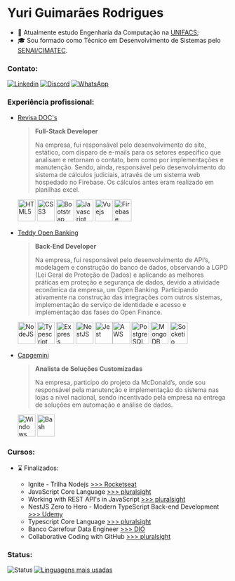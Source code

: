 # Yuri Guimarães Rodrigues 

- :school: Atualmente estudo Engenharia da Computação na [UNIFACS](https://www.unifacs.br/graduacao-bacharelado/engenharia-da-computacao/);
- :mortar_board: Sou formado como Técnico em Desenvolvimento de Sistemas pelo [SENAI/CIMATEC](https://www.tecnicosenai.com.br/cursos/desenvolvimento-sistemas/).

### Contato:

[![Linkedin](https://img.shields.io/badge/LinkedIn-0077B5?style=for-the-badge&logo=linkedin&logoColor=white)](https://linkedin.com/in/guimaraes-rodrigues/)
[![Discord](https://img.shields.io/badge/Discord-7289DA?style=for-the-badge&logo=discord&logoColor=white)](https://discord.gg/yrcunha#8943)
[![WhatsApp](https://img.shields.io/badge/WhatsApp-25D366?style=for-the-badge&logo=whatsapp&logoColor=white)](https://wa.me/message/GNIYLDPBKNBXA1)

### Experiência profissional:

- [Revisa DOC's](https://revisadocs.com.br/)

  > **Full-Stack Developer**
  >
  > Na empresa, fui responsável pelo desenvolvimento do site, estático, com disparo de e-mails para os setores específico que analisam e retornam o contato, bem como por implementações e manutenção. Sendo, ainda, responsável pelo desenvolvimento do sistema de cálculos judiciais, através de um sistema web hospedado no Firebase. Os cálculos antes eram realizado em planilhas excel.

  [<img src="https://cdn.jsdelivr.net/gh/devicons/devicon/icons/html5/html5-original.svg" alt="HTML5" width="40" height="50" />](#)
  [<img src="https://cdn.jsdelivr.net/gh/devicons/devicon/icons/css3/css3-original.svg" alt="CSS3" width="40" height="50" />](#)
  [<img src="https://cdn.jsdelivr.net/gh/devicons/devicon/icons/bootstrap/bootstrap-original.svg" alt="Bootstrap" width="40" height="50" />](#)
  [<img src="https://cdn.jsdelivr.net/gh/devicons/devicon/icons/javascript/javascript-original.svg" alt="Javascript" width="40" height="50" />](#)
  [<img src="https://cdn.jsdelivr.net/gh/devicons/devicon/icons/vuejs/vuejs-original-wordmark.svg" alt="Vuejs" width="40" height="50" />](#)
  [<img src="https://cdn.jsdelivr.net/gh/devicons/devicon/icons/firebase/firebase-plain-wordmark.svg" alt="Firebase" width="40" height="50" />](#)

- [Teddy Open Banking](https://teddydigital.io/)

  > **Back-End Developer**
  >
  > Na empresa, fui responsável pelo desenvolvimento de API’s, modelagem e construção do banco de dados, observando a LGPD (Lei Geral de Proteção de Dados) e aplicando as melhores práticas em proteção e segurança de dados, devido a atividade econômica da empresa, um Open Banking. Participando ativamente na construção das integrações com outros sistemas, implementação de serviço de identidade e acesso e implementação das fases do Open Finance.

  [<img src="https://cdn.jsdelivr.net/gh/devicons/devicon/icons/nodejs/nodejs-plain-wordmark.svg" alt="NodeJS" width="40" height="50"/>](#)
  [<img src="https://cdn.jsdelivr.net/gh/devicons/devicon/icons/typescript/typescript-original.svg" alt="Typescript" width="40" height="50"/>](#)
  [<img src="https://cdn.jsdelivr.net/gh/devicons/devicon/icons/express/express-original.svg" alt="Express" width="40" height="50"/>](#)
  [<img src="https://cdn.jsdelivr.net/gh/devicons/devicon/icons/nestjs/nestjs-plain.svg" alt="NestJS" width="40" height="50"/>](#)
  [<img src="https://cdn.jsdelivr.net/gh/devicons/devicon/icons/jest/jest-plain.svg" alt="Jest" width="40" height="50"/>](#)[<img src="https://cdn.jsdelivr.net/gh/devicons/devicon/icons/amazonwebservices/amazonwebservices-original.svg" alt="AWS" width="40" height="50"/>](#)
  [<img src="https://cdn.jsdelivr.net/gh/devicons/devicon/icons/postgresql/postgresql-original.svg" alt="PostgreSQL" width="40" height="50"/>](#)
  [<img src="https://cdn.jsdelivr.net/gh/devicons/devicon/icons/mongodb/mongodb-original.svg" alt="MongoDB" width="40" height="50"/>](#)
  [<img src="https://cdn.jsdelivr.net/gh/devicons/devicon/icons/socketio/socketio-original.svg" alt="Socketio" width="40" height="50"/>](#)

- [Capgemini](https://www.capgemini.com/br-pt/)

  > **Analista de Soluções Customizadas**
  >
  > Na empresa, participo do projeto da McDonald’s, onde sou responsável pela manutenção e implementação do sistema nas lojas a nível nacional, sendo incentivado pela empresa na entrega de soluções em automação e análise de dados.

  [<img src="https://cdn.jsdelivr.net/gh/devicons/devicon/icons/windows8/windows8-original.svg" alt="Windows" width="40" height="50"/>](#)
  [<img src="https://cdn.jsdelivr.net/gh/devicons/devicon/icons/bash/bash-plain.svg" alt="Bash" width="40" height="50"/>](#)

### Cursos:

- :hourglass: Finalizados:
  
  - Ignite - Trilha Nodejs [>>> Rocketseat](https://www.rocketseat.com.br/ignite)
  - JavaScript Core Language [>>> pluralsight](https://www.pluralsight.com/paths/javascript-core-language)
  - Working with REST API's in JavaScript [>>> pluralsight](https://www.pluralsight.com/paths/working-with-rest-apis-in-javascript)
  - NestJS Zero to Hero - Modern TypeScript Back-end Development [>>> Udemy](https://www.udemy.com/course/nestjs-zero-to-hero/)
  - Typescript Core Language [>>> pluralsight](https://www.pluralsight.com/paths/typescript-core-language)
  - Banco Carrefour Data Engineer [>>> DIO](https://digitalinnovation.one/bootcamps/banco-carrefour-data-engineer?ref=certificate/6B88414D)
  - Collaborative Coding with GitHub [>>> pluralsight](https://www.pluralsight.com/paths/collaborative-coding-with-github)

### Status:

[<img src="https://github-readme-stats.vercel.app/api?username=yrcunha&show_icons=true&theme=dracula&title_color=000000&text_color=000000&locale=en" alt="Status" align="left" />](#)

[<img src="https://github-readme-stats.vercel.app/api/top-langs?username=yrcunha&show_icons=true&theme=dracula&title_color=000000&hide_border=false&locale=en&layout=demo" alt="Linguagens mais usadas"/>](#)

<!--
## NodeJS | Javascript | Typescript
  - [ ] LaunchBase [>>> Rocketseat](https://rocketseat.com.br/)
  - [x] Ignite - Trilha Nodejs [>>> Rocketseat](https://www.rocketseat.com.br/ignite)
  - [x] NestJS Zero to Hero - Modern TypeScript Back-end Development [>>> Udemy](https://www.udemy.com/course/nestjs-zero-to-hero/)
  - [ ] Typescript Core Language [>>> pluralsight](https://www.pluralsight.com/paths/typescript-core-language)
  - [ ] Serverless Framework Bootcamp: Node.js, AWS & Microservices [>>> Udemy](https://www.udemy.com/course/serverless-framework/)
  - [ ] Design Patterns em TypeScript Entendendo Padrões de Projetos [>>> Udemy](https://www.udemy.com/course/curso-design-patterns-typescript/)
  - [ ] Typescript: The Complete Developer's Guide [>>> Udemy](https://www.udemy.com/course/typescript-the-complete-developers-guide/)
  - [ ] Imersão em desenvolvimento de APIs com Node.js [>>> Erick Wendel](https://erickwendel.teachable.com/p/node-js-para-iniciantes-nodebr?origin=CursoErickWendel)
  - [x] JavaScript Core Language [>>> pluralsight](https://www.pluralsight.com/paths/javascript-core-language)
  - [ ] Node.js Developer on Microsoft Azure [>>> pluralsight](https://www.pluralsight.com/paths/nodejs-developer-on-microsoft-azure)
  - [ ] Working with Node.js [>>> pluralsight](https://www.pluralsight.com/paths/working-with-nodejs)
  - [ ] Working with REST API's in JavaScript [>>> pluralsight](https://www.pluralsight.com/paths/working-with-rest-apis-in-javascript)

## Java
  - [ ] Java COMPLETO Programação Orientada a Objetos +Projetos [>>> Udemy](https://www.udemy.com/course/java-curso-completo/)
  - [ ] Especialista Back-end Java [>>> EBAC](https://ebaconline.com.br/back-end-java-profession)
  - [ ] Spread Java Developer [>>> DIO](https://digitalinnovation.one/bootcamps/spread-java-developer)
  - [ ] Design Patterns in Java [>>> pluralsight](https://www.pluralsight.com/paths/design-patterns-in-java)
  - [ ] Java Coding Practices [>>> pluralsight](https://www.pluralsight.com/paths/java-coding-practices)
  - [ ] Java Development Environments and Tooling [>>> pluralsight](https://www.pluralsight.com/paths/java-tooling)
  - [ ] Java EE Foundations [>>> pluralsight](https://www.pluralsight.com/paths/java-ee-foundations)
  - [ ] Java Language Fundamentals [>>> pluralsight](https://www.pluralsight.com/paths/java-language-fundamentals)
  - [ ] Java Unit Testing [>>> pluralsight](https://www.pluralsight.com/paths/unit-testing-in-java)
  - Spring Framework: Building Web Applications and Services [>>> pluralsight](https://www.pluralsight.com/paths/spring-framework-building-web-applications-and-services)
  - [ ] Spring Framework: Core Spring [>>> pluralsight](https://www.pluralsight.com/paths/spring-framework-core-spring)
  - [ ] Spring Framework: Data Access with Spring [>>> pluralsight](https://www.pluralsight.com/paths/spring-framework-data-access-with-spring)
  - [ ] Spring Framework: Securing Spring Applications [>>> pluralsight](https://www.pluralsight.com/paths/spring-framework-securing-spring-applications)
  - [ ] Spring Framework: Spring Integration [>>> pluralsight](https://www.pluralsight.com/paths/spring-framework-spring-integration)
 
## Dados
  - [x] Banco Carrefour Data Engineer [>>> DIO](https://digitalinnovation.one/bootcamps/banco-carrefour-data-engineer?ref=certificate/6B88414D)

## AWS
  - [ ] Architecting in AWS [>>> pluralsight](https://www.pluralsight.com/paths/architecting-in-aws)
  - [ ] Automate Infrastructure on AWS with CloudFormation [>>> pluralsight](https://www.pluralsight.com/paths/automate-infrastructure-on-aws-with-cloudformation)
  - [ ] AWS Application Development [>>> pluralsight](https://www.pluralsight.com/paths/aws-application-development)
  - [ ] AWS Cloud Security [>>> pluralsight](https://www.pluralsight.com/paths/aws-cloud-security)
  - [ ] AWS Databases [>>> pluralsight](https://www.pluralsight.com/paths/aws-databases)
  - [ ] AWS Compute [>>> pluralsight](https://www.pluralsight.com/paths/aws-compute)
  - [ ] AWS Operations [>>> pluralsight](https://www.pluralsight.com/paths/aws-operations)
  - [ ] AWS Storage [>>> pluralsight](https://www.pluralsight.com/paths/aws-storage)
  - [ ] AWS Scalability [>>> pluralsight](https://www.pluralsight.com/paths/aws-scalability)
  - [ ] Building Serverless Applications on AWS [>>> pluralsight](https://www.pluralsight.com/paths/building-serverless-applications-on-aws)
  - [ ] Identity and Access Management on AWS [>>> pluralsight](https://www.pluralsight.com/paths/identity-and-access-management-on-aws)
  - [ ] Provisioning Infrastructure with the AWS CDK Using TypeScript [>>> pluralsight](https://www.pluralsight.com/paths/provisioning-infrastructure-with-the-aws-cdk-using-typescript)

## Outros
  - [ ] Collaborative Coding with GitHub [>>> pluralsight](https://www.pluralsight.com/paths/collaborative-coding-with-github)
  - [ ] Domain-Driven Design [>>> pluralsight](https://www.pluralsight.com/paths/domain-driven-design)
  - [ ] Microservices Architecture [>>> pluralsight](https://www.pluralsight.com/paths/microservices-architecture)
  - [ ] Docker Fundamentals for Developers [>>> pluralsight](https://www.pluralsight.com/paths/docker-fundamentals-for-developers)
  - [ ] Managing Docker in Production [>>> pluralsight](https://www.pluralsight.com/paths/managing-docker-in-production)
  - [ ] Linux Fundamentals [>>> pluralsight](https://www.pluralsight.com/paths/linux-fundamentals-1)
-->
